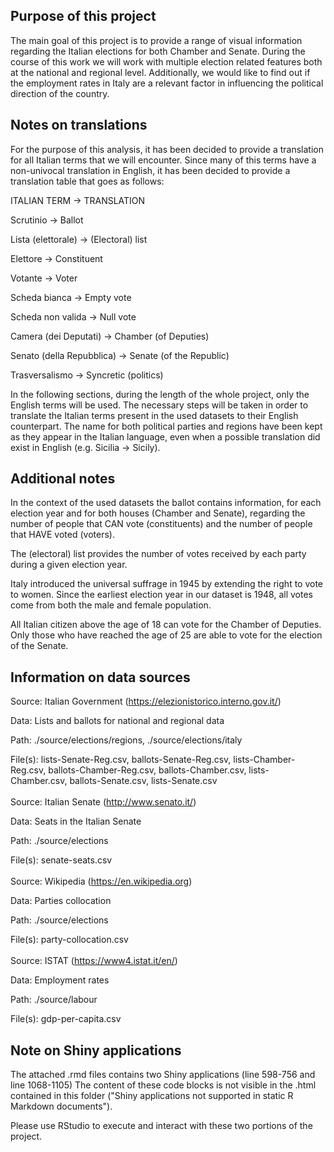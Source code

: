 ## Purpose of this project

The main goal of this project is to provide a range of visual information regarding the Italian elections for both Chamber and Senate.
During the course of this work we will work with multiple election related features both at the national and regional level.
Additionally, we would like to find out if the employment rates in Italy are a relevant factor in influencing the political direction of the country.

## Notes on translations

For the purpose of this analysis, it has been decided to provide a translation for all Italian terms that we will encounter.
Since many of this terms have a non-univocal translation in English, it has been decided to provide a translation table that goes as follows:

ITALIAN TERM -> TRANSLATION

Scrutinio -> Ballot

Lista (elettorale) -> (Electoral) list

Elettore -> Constituent

Votante -> Voter

Scheda bianca -> Empty vote

Scheda non valida -> Null vote

Camera (dei Deputati) -> Chamber (of Deputies)   

Senato (della Repubblica) -> Senate (of the Republic)

Trasversalismo -> Syncretic (politics)


In the following sections, during the length of the whole project, only the English terms will be used. 
The necessary steps will be taken in order to translate the Italian terms present in the used datasets to their English counterpart.
The name for both political parties and regions have been kept as they appear in the Italian language, even when a possible translation did exist in English (e.g. Sicilia -> Sicily).

## Additional notes

In the context of the used datasets the ballot contains information, for each election year and for both houses (Chamber and Senate), regarding the number of people that CAN vote (constituents) and the number of people that HAVE voted (voters).

The (electoral) list provides the number of votes received by each party during a given election year.

Italy introduced the universal suffrage in 1945 by extending the right to vote to women. 
Since the earliest election year in our dataset is 1948, all votes come from both the male and female population.

All Italian citizen above the age of 18 can vote for the Chamber of Deputies.
Only those who have reached the age of 25 are able to vote for the election of the Senate.

## Information on data sources

Source: Italian Government (https://elezionistorico.interno.gov.it/)

Data: Lists and ballots for national and regional data

Path: ./source/elections/regions, ./source/elections/italy

File(s): lists-Senate-Reg.csv, ballots-Senate-Reg.csv, lists-Chamber-Reg.csv, ballots-Chamber-Reg.csv, ballots-Chamber.csv, lists-Chamber.csv, ballots-Senate.csv, lists-Senate.csv
<br/><br/>
Source: Italian Senate (http://www.senato.it/)

Data: Seats in the Italian Senate

Path: ./source/elections

File(s): senate-seats.csv
<br/><br/>
Source: Wikipedia (https://en.wikipedia.org)

Data: Parties collocation

Path: ./source/elections

File(s): party-collocation.csv
<br/><br/>
Source: ISTAT (https://www4.istat.it/en/)

Data: Employment rates

Path: ./source/labour

File(s): gdp-per-capita.csv

## Note on Shiny applications

The attached .rmd files contains two Shiny applications (line 598-756 and line 1068-1105)
The content of these code blocks is not visible in the .html contained in this folder ("Shiny applications not supported in static R Markdown documents").

Please use RStudio to execute and interact with these two portions of the project.